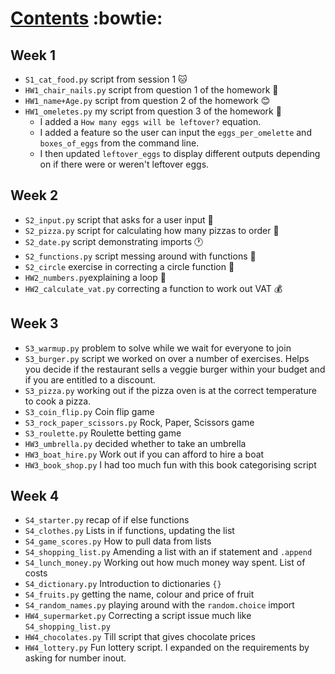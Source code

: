 # <ins>Contents</ins> :bowtie:
## Week 1
- `S1_cat_food.py` script from session 1 :cat:
- `HW1_chair_nails.py` script from question 1 of the homework :hammer:
- `HW1_name+Age.py` script from question 2 of the homework :blush:
- `HW1_omeletes.py` my script from question 3 of the homework :egg:
  - I added a `How many eggs will be leftover?` equation.
  - I added a feature so the user can input the `eggs_per_omelette` and `boxes_of_eggs` from the command line.
  - I then updated `leftover_eggs` to display different outputs depending on if there were or weren't leftover eggs.
## Week 2
- `S2_input.py` script that asks for a user input :dog:
- `S2_pizza.py` script for calculating how many pizzas to order :pizza:
- `S2_date.py` script demonstrating imports :clock1:
- `S2_functions.py` script messing around with functions :wave:
- `S2_circle` exercise in correcting a circle function :large_blue_circle:
- `HW2_numbers.py`explaining a loop :arrows_counterclockwise:
- `HW2_calculate_vat.py` correcting a function to work out VAT :moneybag:
## Week 3
- `S3_warmup.py` problem to solve while we wait for everyone to join
- `S3_burger.py` script we worked on over a number of exercises. Helps you decide if the restaurant sells a veggie burger within your budget and if you are entitled to a discount.
- `S3_pizza.py` working out if the pizza oven is at the correct temperature to cook a pizza.
- `S3_coin_flip.py` Coin flip game
- `S3_rock_paper_scissors.py` Rock, Paper, Scissors game
- `S3_roulette.py` Roulette betting game
- `HW3_umbrella.py` decided whether to take an umbrella
- `HW3_boat_hire.py` Work out if you can afford to hire a boat
- `HW3_book_shop.py` I had too much fun with this book categorising script
## Week 4
- `S4_starter.py` recap of if else functions
- `S4_clothes.py` Lists in if functions, updating the list
- `S4_game_scores.py` How to pull data from lists
- `S4_shopping_list.py` Amending a list with an if statement and `.append`
- `S4_lunch_money.py` Working out how much money way spent. List of costs
- `S4_dictionary.py` Introduction to dictionaries `{}`
- `S4_fruits.py` getting the name, colour and price of fruit
- `S4_random_names.py` playing around with the `random.choice` import
- `HW4_supermarket.py` Correcting a script issue much like `S4_shopping_list.py`
- `HW4_chocolates.py` Till script that gives chocolate prices
- `HW4_lottery.py` Fun lottery script. I expanded on the requirements by asking for number inout.
